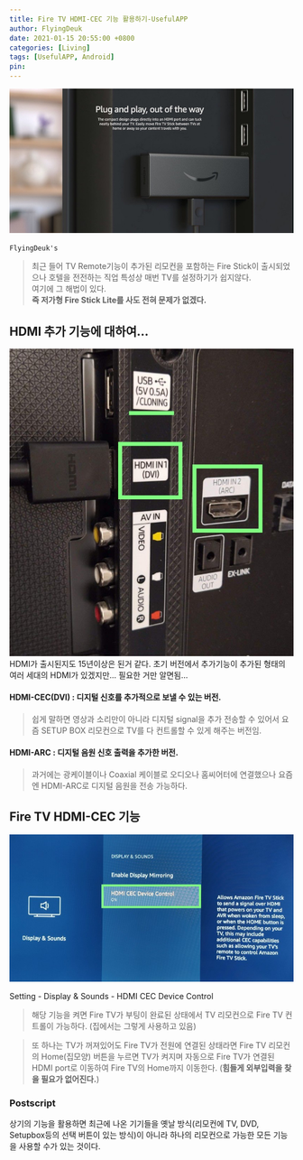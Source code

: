 ```yaml
---
title: Fire TV HDMI-CEC 기능 활용하기-UsefulAPP
author: FlyingDeuk
date: 2021-01-15 20:55:00 +0800
categories: [Living]
tags: [UsefulAPP, Android]
pin:
---
```


![fire](/img/living/fire/fire.jpg)

`FlyingDeuk's`
> 최근 들어 TV Remote기능이 추가된 리모컨을 포함하는 Fire Stick이 출시되었으나 호텔을 전전하는 직업 특성상 매번 TV를 설정하기가 쉽지않다.  <br>
여기에 그 해법이 있다. <br>
**즉 저가형 Fire Stick Lite를 사도 전혀 문제가 없겠다.**


## HDMI 추가 기능에 대하여...
![fire](/img/living/fire/hdmi.jpg)
HDMI가 출시된지도 15년이상은 된거 같다. 초기 버전에서 추가기능이 추가된 형태의 여러 세대의 HDMI가 있겠지만... 필요한 거만 알면됨...
#### HDMI-CEC(DVI) : 디지털 신호를 추가적으로 보낼 수 있는 버전.
>쉽게 말하면 영상과 소리만이 아니라 디지털 signal을 추가 전송할 수 있어서 요즘 SETUP BOX 리모컨으로 TV를 다 컨트롤할 수 있게 해주는 버전임.

#### HDMI-ARC : 디지털 음원 신호 출력을 추가한 버전.
>과거에는 광케이블이나 Coaxial 케이블로 오디오나 홈씨어터에 연결했으나 요즘엔 HDMI-ARC로 디지털 음원을 전송 가능하다.

## Fire TV HDMI-CEC 기능
![fire](/img/living/fire/hdmi1.jpg)

Setting - Display & Sounds - HDMI CEC Device Control

>해당 기능을 켜면 Fire TV가 부팅이 완료된 상태에서 TV 리모컨으로 Fire TV 컨트롤이 가능하다. (집에서는 그렇게 사용하고 있음)<br>

>또 하나는 TV가 꺼져있어도 Fire TV가 전원에 연결된 상태라면 Fire TV 리모컨의 Home(집모양) 버튼을 누르면 TV가 켜지며 자동으로 Fire TV가 연결된 HDMI port로 이동하여 Fire TV의 Home까지 이동한다. (**힘들게 외부입력을 찾을 필요가 없어진다.**)

### Postscript
상기의 기능을 활용하면 최근에 나온 기기들을 옛날 방식(리모컨에 TV, DVD, Setupbox등의 선택 버튼이 있는 방식)이 아니라 하나의 리모컨으로 가능한 모든 기능을 사용할 수가 있는 것이다. <br>
